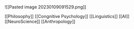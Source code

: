 ![[Pasted image 20230109091529.png]]



[[Philosophy]]
[[Congnitive Psychology]]
[[Linguistics]]
[[AI]]
[[NeuroScience]]
[[Anthropology]]
